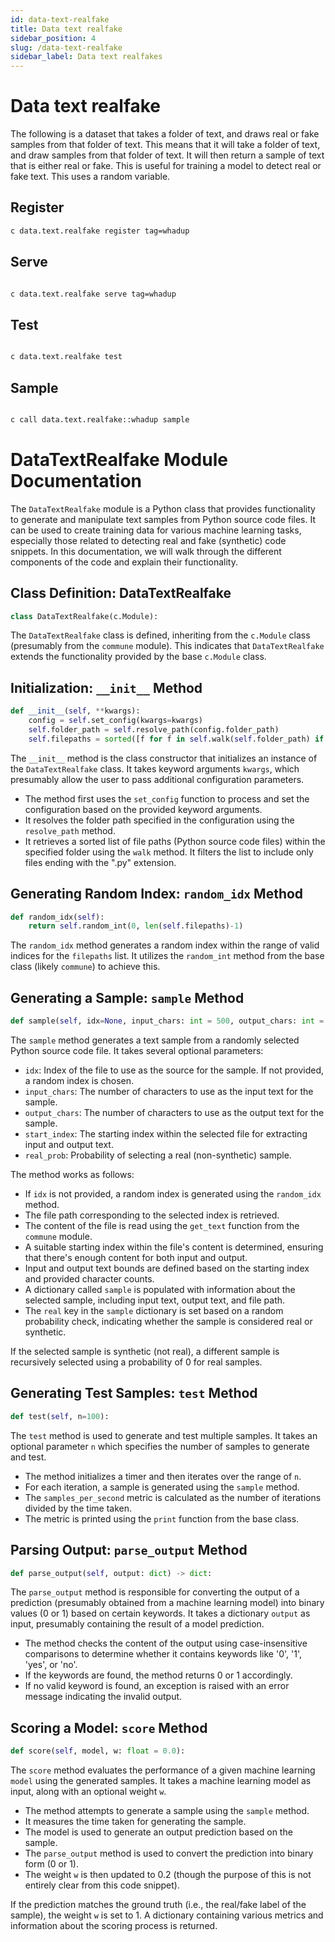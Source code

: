 ```yaml
---
id: data-text-realfake
title: Data text realfake
sidebar_position: 4
slug: /data-text-realfake
sidebar_label: Data text realfakes
---
```


# Data text realfake

The following is a dataset that takes a folder of text, and draws real or fake samples from that folder of text. This means that it will take a folder of text, and draw samples from that folder of text. It will then return a sample of text that is either real or fake. This is useful for training a model to detect real or fake text. This uses a random variable.

## Register

```bash
c data.text.realfake register tag=whadup
```

## Serve

```bash

c data.text.realfake serve tag=whadup
```

## Test

```bash

c data.text.realfake test
```

## Sample

```bash

c call data.text.realfake::whadup sample
```

# DataTextRealfake Module Documentation

The `DataTextRealfake` module is a Python class that provides functionality to generate and manipulate text samples from Python source code files. It can be used to create training data for various machine learning tasks, especially those related to detecting real and fake (synthetic) code snippets. In this documentation, we will walk through the different components of the code and explain their functionality.

## Class Definition: DataTextRealfake

```python
class DataTextRealfake(c.Module):
```

The `DataTextRealfake` class is defined, inheriting from the `c.Module` class (presumably from the `commune` module). This indicates that `DataTextRealfake` extends the functionality provided by the base `c.Module` class.

## Initialization: `__init__` Method

```python
def __init__(self, **kwargs):
    config = self.set_config(kwargs=kwargs)
    self.folder_path = self.resolve_path(config.folder_path)
    self.filepaths = sorted([f for f in self.walk(self.folder_path) if f.endswith('.py')])
```

The `__init__` method is the class constructor that initializes an instance of the `DataTextRealfake` class. It takes keyword arguments `kwargs`, which presumably allow the user to pass additional configuration parameters.

- The method first uses the `set_config` function to process and set the configuration based on the provided keyword arguments.
- It resolves the folder path specified in the configuration using the `resolve_path` method.
- It retrieves a sorted list of file paths (Python source code files) within the specified folder using the `walk` method. It filters the list to include only files ending with the ".py" extension.

## Generating Random Index: `random_idx` Method

```python
def random_idx(self):
    return self.random_int(0, len(self.filepaths)-1)
```

The `random_idx` method generates a random index within the range of valid indices for the `filepaths` list. It utilizes the `random_int` method from the base class (likely `commune`) to achieve this.

## Generating a Sample: `sample` Method

```python
def sample(self, idx=None, input_chars: int = 500, output_chars: int = 500, start_index: int = 0, real_prob: float = 0.5):
```

The `sample` method generates a text sample from a randomly selected Python source code file. It takes several optional parameters:

- `idx`: Index of the file to use as the source for the sample. If not provided, a random index is chosen.
- `input_chars`: The number of characters to use as the input text for the sample.
- `output_chars`: The number of characters to use as the output text for the sample.
- `start_index`: The starting index within the selected file for extracting input and output text.
- `real_prob`: Probability of selecting a real (non-synthetic) sample.

The method works as follows:

- If `idx` is not provided, a random index is generated using the `random_idx` method.
- The file path corresponding to the selected index is retrieved.
- The content of the file is read using the `get_text` function from the `commune` module.
- A suitable starting index within the file's content is determined, ensuring that there's enough content for both input and output.
- Input and output text bounds are defined based on the starting index and provided character counts.
- A dictionary called `sample` is populated with information about the selected sample, including input text, output text, and file path.
- The `real` key in the `sample` dictionary is set based on a random probability check, indicating whether the sample is considered real or synthetic.

If the selected sample is synthetic (not real), a different sample is recursively selected using a probability of 0 for real samples.

## Generating Test Samples: `test` Method

```python
def test(self, n=100):
```

The `test` method is used to generate and test multiple samples. It takes an optional parameter `n` which specifies the number of samples to generate and test.

- The method initializes a timer and then iterates over the range of `n`.
- For each iteration, a sample is generated using the `sample` method.
- The `samples_per_second` metric is calculated as the number of iterations divided by the time taken.
- The metric is printed using the `print` function from the base class.

## Parsing Output: `parse_output` Method

```python
def parse_output(self, output: dict) -> dict:
```

The `parse_output` method is responsible for converting the output of a prediction (presumably obtained from a machine learning model) into binary values (0 or 1) based on certain keywords. It takes a dictionary `output` as input, presumably containing the result of a model prediction.

- The method checks the content of the output using case-insensitive comparisons to determine whether it contains keywords like '0', '1', 'yes', or 'no'.
- If the keywords are found, the method returns 0 or 1 accordingly.
- If no valid keyword is found, an exception is raised with an error message indicating the invalid output.

## Scoring a Model: `score` Method

```python
def score(self, model, w: float = 0.0):
```

The `score` method evaluates the performance of a given machine learning `model` using the generated samples. It takes a machine learning model as input, along with an optional weight `w`.

- The method attempts to generate a sample using the `sample` method.
- It measures the time taken for generating the sample.
- The model is used to generate an output prediction based on the sample.
- The `parse_output` method is used to convert the prediction into binary form (0 or 1).
- The weight `w` is then updated to 0.2 (though the purpose of this is not entirely clear from this code snippet).

If the prediction matches the ground truth (i.e., the real/fake label of the sample), the weight `w` is set to 1. A dictionary containing various metrics and information about the scoring process is returned.
